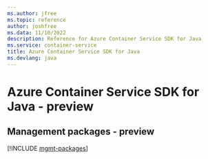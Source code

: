 ```yaml
---
ms.author: jfree
ms.topic: reference
author: joshfree
ms.data: 11/10/2022
description: Reference for Azure Container Service SDK for Java
ms.service: container-service
title: Azure Container Service SDK for Java
ms.devlang: java
---
```

# Azure Container Service SDK for Java - preview

## Management packages - preview
[!INCLUDE [mgmt-packages](container-service-mgmt-index.md)]
